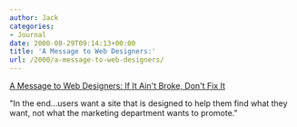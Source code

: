 ```yaml
---
author: Jack
categories:
- Journal
date: 2000-08-29T09:14:13+00:00
title: 'A Message to Web Designers:'
url: /2000/a-message-to-web-designers/
---
```


[A Message to Web Designers: If It Ain't Broke, Don't Fix It][1]

"In the end&#8230;users want a site that is designed to help them find what they want, not what the marketing department wants to promote."

 [1]: http://www.nytimes.com/library/tech/00/08/circuits/articles/03desi.html